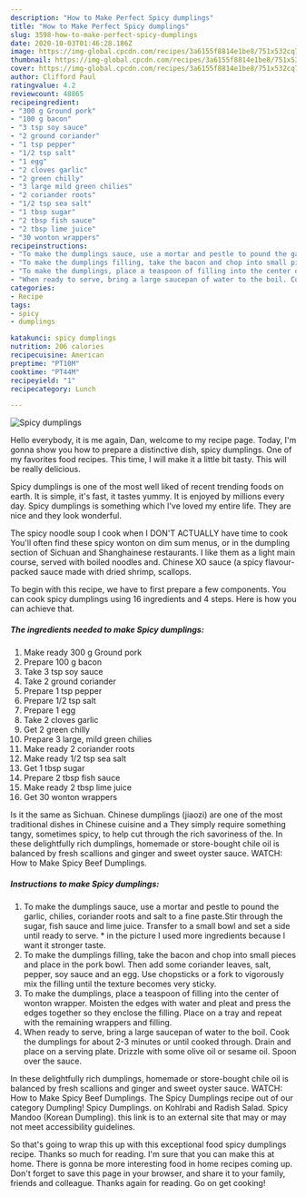 ```yaml
---
description: "How to Make Perfect Spicy dumplings"
title: "How to Make Perfect Spicy dumplings"
slug: 3598-how-to-make-perfect-spicy-dumplings
date: 2020-10-03T01:46:28.186Z
image: https://img-global.cpcdn.com/recipes/3a6155f8814e1be8/751x532cq70/spicy-dumplings-recipe-main-photo.jpg
thumbnail: https://img-global.cpcdn.com/recipes/3a6155f8814e1be8/751x532cq70/spicy-dumplings-recipe-main-photo.jpg
cover: https://img-global.cpcdn.com/recipes/3a6155f8814e1be8/751x532cq70/spicy-dumplings-recipe-main-photo.jpg
author: Clifford Paul
ratingvalue: 4.2
reviewcount: 48865
recipeingredient:
- "300 g Ground pork"
- "100 g bacon"
- "3 tsp soy sauce"
- "2 ground coriander"
- "1 tsp pepper"
- "1/2 tsp salt"
- "1 egg"
- "2 cloves garlic"
- "2 green chilly"
- "3 large mild green chilies"
- "2 coriander roots"
- "1/2 tsp sea salt"
- "1 tbsp sugar"
- "2 tbsp fish sauce"
- "2 tbsp lime juice"
- "30 wonton wrappers"
recipeinstructions:
- "To make the dumplings sauce, use a mortar and pestle to pound the garlic, chilies, coriander roots and salt to a fine paste.Stir through the sugar, fish sauce and lime juice. Transfer to a small bowl and set a side until ready to serve. * in the picture I used more ingredients because I want it stronger taste."
- "To make the dumplings filling, take the bacon and chop into small pieces and place in the pork bowl. Then add some coriander leaves, salt, pepper, soy sauce and an egg. Use chopsticks or a fork to vigorously mix the filling until the texture becomes very sticky."
- "To make the dumplings, place a teaspoon of filling into the center of wonton wrapper. Moisten the edges with water and pleat and press the edges together so they enclose the filling. Place on a tray and repeat with the remaining wrappers and filling."
- "When ready to serve, bring a large saucepan of water to the boil. Cook the dumplings for about 2-3 minutes or until cooked through. Drain and place on a serving plate. Drizzle with some olive oil or sesame oil. Spoon over the sauce."
categories:
- Recipe
tags:
- spicy
- dumplings

katakunci: spicy dumplings 
nutrition: 206 calories
recipecuisine: American
preptime: "PT10M"
cooktime: "PT44M"
recipeyield: "1"
recipecategory: Lunch

---
```



![Spicy dumplings](https://img-global.cpcdn.com/recipes/3a6155f8814e1be8/751x532cq70/spicy-dumplings-recipe-main-photo.jpg)

Hello everybody, it is me again, Dan, welcome to my recipe page. Today, I'm gonna show you how to prepare a distinctive dish, spicy dumplings. One of my favorites food recipes. This time, I will make it a little bit tasty. This will be really delicious.

Spicy dumplings is one of the most well liked of recent trending foods on earth. It is simple, it's fast, it tastes yummy. It is enjoyed by millions every day. Spicy dumplings is something which I've loved my entire life. They are nice and they look wonderful.

The spicy noodle soup I cook when I DON&#39;T ACTUALLY have time to cook You&#39;ll often find these spicy wonton on dim sum menus, or in the dumpling section of Sichuan and Shanghainese restaurants. I like them as a light main course, served with boiled noodles and. Chinese XO sauce (a spicy flavour-packed sauce made with dried shrimp, scallops.


To begin with this recipe, we have to first prepare a few components. You can cook spicy dumplings using 16 ingredients and 4 steps. Here is how you can achieve that.

<!--inarticleads1-->

##### The ingredients needed to make Spicy dumplings:

1. Make ready 300 g Ground pork
1. Prepare 100 g bacon
1. Take 3 tsp soy sauce
1. Take 2 ground coriander
1. Prepare 1 tsp pepper
1. Prepare 1/2 tsp salt
1. Prepare 1 egg
1. Take 2 cloves garlic
1. Get 2 green chilly
1. Prepare 3 large, mild green chilies
1. Make ready 2 coriander roots
1. Make ready 1/2 tsp sea salt
1. Get 1 tbsp sugar
1. Prepare 2 tbsp fish sauce
1. Make ready 2 tbsp lime juice
1. Get 30 wonton wrappers


Is it the same as Sichuan. Chinese dumplings (jiaozi) are one of the most traditional dishes in Chinese cuisine and a They simply require something tangy, sometimes spicy, to help cut through the rich savoriness of the. In these delightfully rich dumplings, homemade or store-bought chile oil is balanced by fresh scallions and ginger and sweet oyster sauce. WATCH: How to Make Spicy Beef Dumplings. 

<!--inarticleads2-->

##### Instructions to make Spicy dumplings:

1. To make the dumplings sauce, use a mortar and pestle to pound the garlic, chilies, coriander roots and salt to a fine paste.Stir through the sugar, fish sauce and lime juice. Transfer to a small bowl and set a side until ready to serve. * in the picture I used more ingredients because I want it stronger taste.
1. To make the dumplings filling, take the bacon and chop into small pieces and place in the pork bowl. Then add some coriander leaves, salt, pepper, soy sauce and an egg. Use chopsticks or a fork to vigorously mix the filling until the texture becomes very sticky.
1. To make the dumplings, place a teaspoon of filling into the center of wonton wrapper. Moisten the edges with water and pleat and press the edges together so they enclose the filling. Place on a tray and repeat with the remaining wrappers and filling.
1. When ready to serve, bring a large saucepan of water to the boil. Cook the dumplings for about 2-3 minutes or until cooked through. Drain and place on a serving plate. Drizzle with some olive oil or sesame oil. Spoon over the sauce.


In these delightfully rich dumplings, homemade or store-bought chile oil is balanced by fresh scallions and ginger and sweet oyster sauce. WATCH: How to Make Spicy Beef Dumplings. The Spicy Dumplings recipe out of our category Dumpling! Spicy Dumplings. on Kohlrabi and Radish Salad. Spicy Mandoo (Korean Dumpling). this link is to an external site that may or may not meet accessibility guidelines. 

So that's going to wrap this up with this exceptional food spicy dumplings recipe. Thanks so much for reading. I'm sure that you can make this at home. There is gonna be more interesting food in home recipes coming up. Don't forget to save this page in your browser, and share it to your family, friends and colleague. Thanks again for reading. Go on get cooking!
